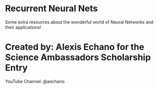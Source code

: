 # Recurrent Neural Nets
Some extra resources about the wonderful world of Neural Networks and their applications!

# Created by: Alexis Echano for the Science Ambassadors Scholarship Entry
YouTube Channel: @aechano

